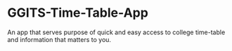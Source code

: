 # GGITS-Time-Table-App
An app that serves purpose of quick and easy access to college time-table and information that matters to you.
